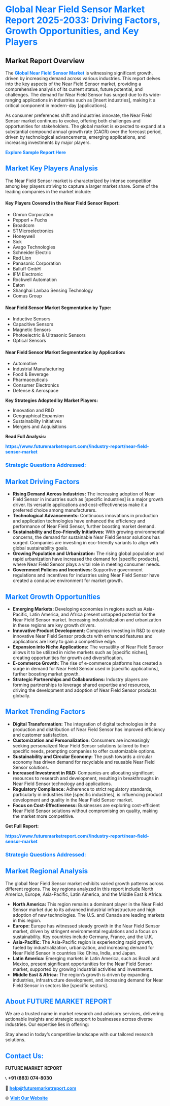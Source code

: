 <h1 style="color: #007BFF;">Global Near Field Sensor Market Report 2025-2033: Driving Factors, Growth Opportunities, and Key Players</h1>

<section id="overview">
<h2>Market Report Overview</h2>
<p>The <a href="https://www.futuremarketreport.com//industry-report/near-field-sensor-market" style="color: #007BFF; text-decoration: none;"><strong>Global Near Field Sensor Market</strong></a> is witnessing significant growth, driven by increasing demand across various industries. This report delves into the key aspects of the Near Field Sensor market, providing a comprehensive analysis of its current status, future potential, and challenges. The demand for Near Field Sensor has surged due to its wide-ranging applications in industries such as [insert industries], making it a critical component in modern-day [applications].</p>
<p>As consumer preferences shift and industries innovate, the Near Field Sensor market continues to evolve, offering both challenges and opportunities for stakeholders. The global market is expected to expand at a substantial compound annual growth rate (CAGR) over the forecast period, driven by technological advancements, emerging applications, and increasing investments by major players.</p>
</section>

<section id="overview">
<p><a href="https://www.futuremarketreport.com//request-sample/reportId=88329" style="color: #007BFF; text-decoration: none;"><strong>Explore Sample Report Here</strong></a></p>
</section>

<section id="key-players">
<h2 style="color: #007BFF;">Market Key Players Analysis</h2>
<p>The Near Field Sensor market is characterized by intense competition among key players striving to capture a larger market share. Some of the leading companies in the market include:</p>
<h4>Key Players Covered in the Near Field Sensor Report:</h4>
<ul><li>Omron Corporation</li><li>Pepperl + Fuchs</li><li>Broadcom</li><li>STMicroelectronics</li><li>Honeywell</li><li>Sick</li><li>Avago Technologies</li><li>Schneider Electric</li><li>Red Lion</li><li>Panasonic Corporation</li><li>Balluff GmbH</li><li>IFM Electronic</li><li>Rockwell Automation</li><li>Eaton</li><li>Shanghai Lanbao Sensing Technology</li><li>Comus Group</li></ul>
<h4>Near Field Sensor Market Segmentation by Type:</h4>
<ul><li>Inductive Sensors</li><li>Capacitive Sensors</li><li>Magnetic Sensors</li><li>Photoelectric &amp; Ultrasonic Sensors</li><li>Optical Sensors</li></ul>

<h4>Near Field Sensor Market Segmentation by Application:</h4>
<ul><li>Automotive</li><li>Industrial Manufacturing</li><li>Food &amp; Beverage</li><li>Pharmaceuticals</li><li>Consumer Electronics</li><li>Defense &amp; Aerospace</li></ul>
<p><strong>Key Strategies Adopted by Market Players:</strong></p>
<ul>
<li>Innovation and R&D</li>
<li>Geographical Expansion</li>
<li>Sustainability Initiatives</li>
<li>Mergers and Acquisitions</li>
</ul>
</section>

<section>
<p><strong>Read Full Analysis: </strong></p><a href="https://www.futuremarketreport.com//industry-report/near-field-sensor-market" style="color: #007BFF; text-decoration: none;"><strong>https://www.futuremarketreport.com//industry-report/near-field-sensor-market</strong></a>
<h3 style="color: #007BFF;">Strategic Questions Addressed:</h3>
</section>

<section id="driving-factors">
<h2 style="color: #007BFF;">Market Driving Factors</h2>
<ul>
<li><strong>Rising Demand Across Industries:</strong> The increasing adoption of Near Field Sensor in industries such as [specific industries] is a major growth driver. Its versatile applications and cost-effectiveness make it a preferred choice among manufacturers.</li>
<li><strong>Technological Advancements:</strong> Continuous innovations in production and application technologies have enhanced the efficiency and performance of Near Field Sensor, further boosting market demand.</li>
<li><strong>Sustainability and Eco-Friendly Initiatives:</strong> With growing environmental concerns, the demand for sustainable Near Field Sensor solutions has surged. Companies are investing in eco-friendly variants to align with global sustainability goals.</li>
<li><strong>Growing Population and Urbanization:</strong> The rising global population and rapid urbanization have increased the demand for [specific products], where Near Field Sensor plays a vital role in meeting consumer needs.</li>
<li><strong>Government Policies and Incentives:</strong> Supportive government regulations and incentives for industries using Near Field Sensor have created a conducive environment for market growth.</li>
</ul>
</section>

<section id="growth-opportunities">
<h2 style="color: #007BFF;">Market Growth Opportunities</h2>
<ul>
<li><strong>Emerging Markets:</strong> Developing economies in regions such as Asia-Pacific, Latin America, and Africa present untapped potential for the Near Field Sensor market. Increasing industrialization and urbanization in these regions are key growth drivers.</li>
<li><strong>Innovative Product Development:</strong> Companies investing in R&D to create innovative Near Field Sensor products with enhanced features and applications are likely to gain a competitive edge.</li>
<li><strong>Expansion into Niche Applications:</strong> The versatility of Near Field Sensor allows it to be utilized in niche markets such as [specific niches], creating opportunities for growth and diversification.</li>
<li><strong>E-commerce Growth:</strong> The rise of e-commerce platforms has created a surge in demand for Near Field Sensor used in [specific applications], further boosting market growth.</li>
<li><strong>Strategic Partnerships and Collaborations:</strong> Industry players are forming partnerships to leverage shared expertise and resources, driving the development and adoption of Near Field Sensor products globally.</li>
</ul>
</section>

<section id="trending-factors">
<h2 style="color: #007BFF;">Market Trending Factors</h2>
<ul>
<li><strong>Digital Transformation:</strong> The integration of digital technologies in the production and distribution of Near Field Sensor has improved efficiency and customer satisfaction.</li>
<li><strong>Customization and Personalization:</strong> Consumers are increasingly seeking personalized Near Field Sensor solutions tailored to their specific needs, prompting companies to offer customizable options.</li>
<li><strong>Sustainability and Circular Economy:</strong> The push towards a circular economy has driven demand for recyclable and reusable Near Field Sensor solutions.</li>
<li><strong>Increased Investment in R&D:</strong> Companies are allocating significant resources to research and development, resulting in breakthroughs in Near Field Sensor technology and applications.</li>
<li><strong>Regulatory Compliance:</strong> Adherence to strict regulatory standards, particularly in industries like [specific industries], is influencing product development and quality in the Near Field Sensor market.</li>
<li><strong>Focus on Cost-Effectiveness:</strong> Businesses are exploring cost-efficient Near Field Sensor solutions without compromising on quality, making the market more competitive.</li>
</ul>
</section>

<section>
<p><strong>Get Full Report: </strong></p><a href="https://www.futuremarketreport.com//industry-report/near-field-sensor-market" style="color: #007BFF; text-decoration: none;"><strong>https://www.futuremarketreport.com//industry-report/near-field-sensor-market</strong></a>
<h3 style="color: #007BFF;">Strategic Questions Addressed:</h3>
</section>


<section id="regional-analysis">
<h2 style="color: #007BFF;">Market Regional Analysis</h2>
<p>The global Near Field Sensor market exhibits varied growth patterns across different regions. The key regions analyzed in this report include North America, Europe, Asia-Pacific, Latin America, and the Middle East & Africa:</p>
<ul>
<li><strong>North America:</strong> This region remains a dominant player in the Near Field Sensor market due to its advanced industrial infrastructure and high adoption of new technologies. The U.S. and Canada are leading markets in this region.</li>
<li><strong>Europe:</strong> Europe has witnessed steady growth in the Near Field Sensor market, driven by stringent environmental regulations and a focus on sustainability. Key countries include Germany, France, and the U.K.</li>
<li><strong>Asia-Pacific:</strong> The Asia-Pacific region is experiencing rapid growth, fueled by industrialization, urbanization, and increasing demand for Near Field Sensor in countries like China, India, and Japan.</li>
<li><strong>Latin America:</strong> Emerging markets in Latin America, such as Brazil and Mexico, present significant opportunities for the Near Field Sensor market, supported by growing industrial activities and investments.</li>
<li><strong>Middle East & Africa:</strong> The region’s growth is driven by expanding industries, infrastructure development, and increasing demand for Near Field Sensor in sectors like [specific sectors].</li>
</ul>
</section>

<footer>
<h2 style="color: #007BFF;">About FUTURE MARKET REPORT</h2>
<p>We are a trusted name in market research and advisory services, delivering actionable insights and strategic support to businesses across diverse industries. Our expertise lies in offering:</p>

<p>Stay ahead in today’s competitive landscape with our tailored research solutions.</p>

<h2 style="color: #007BFF;">Contact Us:</h2>
<p><strong>FUTURE MARKET REPORT</strong></p>
<p>📞 <strong>+91 (883) 074-8030</strong></p>
<p>📧 <strong><a href="mailto:help@futuremarketreport.com" style="color: #007BFF;">help@futuremarketreport.com</a></strong></p>
<p>🌐 <strong><a href="https://www.futuremarketreport.com/" style="color: #007BFF;">Visit Our Website</a></strong></p>
</footer>
